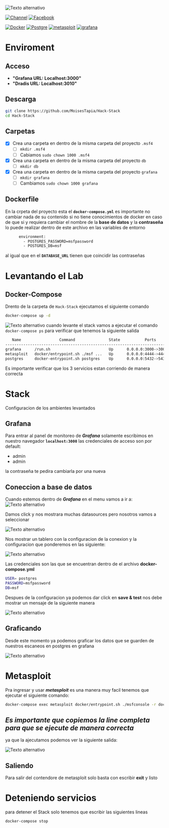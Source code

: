 ![Texto alternativo](https://github.com/MoisesTapia/Hack-Stack/blob/master/img/hack_stak.png)

[![Channel](https://img.shields.io/badge/channel-YouTube-red)](https://www.youtube.com/channel/UCiuZK5geN3OCGeBxuXMfHEQ)
[![Facebook](https://img.shields.io/badge/Facebook-DartSecurity-blue)](https://www.facebook.com/dartasec/)<br>

[![Docker](https://img.shields.io/badge/Docker-19.03.8-blue)](https://www.docker.com/)
[![Postgre](https://img.shields.io/badge/PostgreSQL-latest-orange)](https://hub.docker.com/_/postgres)
[![metasploit](https://img.shields.io/badge/Metasploit-5-success)](https://hub.docker.com/r/metasploitframework/metasploit-framework)
[![grafana](https://img.shields.io/badge/Grafana-7.0.4-orange)](https://hub.docker.com/r/grafana/grafana)

# Enviroment

## Acceso
- **"Grafana URL: Localhost:3000"**
- **"Dradis URL: Localhost:3010"**

## Descarga
```bash
git clone https://github.com/MoisesTapia/Hack-Stack
cd Hack-Stack
```
## Carpetas

* [x] Crea una carpeta en dentro de la misma carpeta del proyecto `.msf4`
  - [ ] `mkdir .msf4`
  - [ ] Cabiamos `sudo chown 1000 .msf4`
* [x] Crea una carpeta en dentro de la misma carpeta del proyecto `db`
  - [ ] `mkdir db`
* [x] Crea una carpeta en dentro de la misma carpeta del proyecto `grafana`
  - [ ] `mkdir grafana`
  - [ ] Cambiamos `sudo chown 1000 grafana`
 
## Dockerfile

En la crpeta del proyecto esta el **`docker-compose.yml`** es importante no cambiar nada de su contenido si no tiene conocimientos de docker en caso de que si y requiera cambiar el nombre de la **base de datos** y la **contraseña** lo puede realizar dentro de este archivo en las variables de entorno

```bash
      environment: 
        - POSTGRES_PASSWORD=msfpassword
        - POSTGRES_DB=msf
```
al igual que en el **``DATABASE_URL``** tienen que coincidir las contraseñas


# Levantando el Lab

## Docker-Compose
Drento de la carpeta de ``Hack-Stack`` ejecutamos el siguiente comando

```bash
docker-compose up -d
```
![Texto alternativo](https://github.com/MoisesTapia/Hack-Stack/blob/master/img/docker-compose-up.png)
cuando levante el stack vamos a ejecutar el comando ``docker-compose ps`` para verificar que tenemos la siguiente salida
```bash
   Name                 Command               State           Ports         
----------------------------------------------------------------------------
grafana      /run.sh                          Up      0.0.0.0:3000->3000/tcp
metasploit   docker/entrypoint.sh ./msf ...   Up      0.0.0.0:4444->4444/tcp
postgres     docker-entrypoint.sh postgres    Up      0.0.0.0:5432->5432/tcp

```
Es importante verificar que los 3 servicios estan corriendo de manera correcta

# Stack
Configuracion de los ambientes levantados

## Grafana
Para entrar al panel de monitoreo de **_Grafana_** solamente escribimos en nuestro navegador **``localhost:3000``**
las credenciales de acceso son por default:
- admin
- admin <br>

la contraseña te pedira cambiarla por una nueva

## Coneccion a base de datos

Cuando estemos dentro de **_Grafana_** en el menu vamos a ir a:
![Texto alternativo](https://github.com/MoisesTapia/Hack-Stack/blob/master/img/new_datasources.png)

Damos click y nos mostrara muchas datasources pero nosotros vamos a seleccionar 

![Texto alternativo](https://github.com/MoisesTapia/Hack-Stack/blob/master/img/postgresql_data.png)

Nos mostrar un tablero con la configuracion de la conexion y la configuracion que ponderemos en las siguiente:

![Texto alternativo](https://github.com/MoisesTapia/Hack-Stack/blob/master/img/Conf_datasource.png)

Las credenciales son las que se encuentran dentro de el archivo **docker-compose.yml**


```bash
USER= postgres
PASSWORD=msfpassword
DB=msf
```
Despues de la configuracion ya podemos dar click en **save & test** nos debe mostrar un mensaje de la siguiente manera

![Texto alternativo](https://github.com/MoisesTapia/Hack-Stack/blob/master/img/save_and_test.png)

## Graficando

Desde este momento ya podemos graficar los datos que se guarden de nuestros escaneos en postgres en grafana

![Texto alternativo](https://github.com/MoisesTapia/Hack-Stack/blob/master/img/Dashboards.png)

# Metasploit

Pra ingresar y usar **_metasploit_** es una manera muy facil tenemos que ejecutar el siguiente comando:

```bash
docker-compose exec metasploit docker/entrypoint.sh ./msfconsole -r docker/msfconsole.rc -y $APP_HOME/config/database.yml
```
## **_Es importante que copiemos la line completa para que se ejecute de manera correcta_**

ya que la ajecutamos podemos ver la siguiente salida:

![Texto alternativo](https://github.com/MoisesTapia/Hack-Stack/blob/master/img/metasploit_connection_up2.png)

## Saliendo

Para salir del contendore de metasploit solo basta con escribir **exit** y listo

# Deteniendo servicios

para detener el Stack solo tenemos que escribir las siguientes lineas
```bash
docker-compose stop
```
